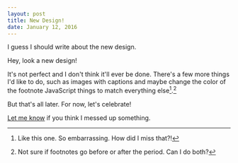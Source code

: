```yaml
---
layout: post
title: New Design!
date: January 12, 2016
---
```


I guess I should write about the new design.

Hey, look a new design!

It's not perfect and I don't think it'll ever be done.
There's a few more things I'd like to do, such as images with captions and maybe change the color of the footnote JavaScript things to match everything else[^1].[^2]

But that's all later. For now, let's celebrate!

[Let me know](https://twitter.com/tannerld) if you think I messed up something.

[^1]: Like this one. So embarrassing. How did I miss that?!
[^2]: Not sure if footnotes go before or after the period. Can I do both?
